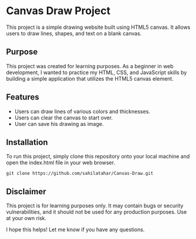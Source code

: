 # Canvas Draw Project

This project is a simple drawing website built using HTML5 canvas. It allows users to draw lines, shapes, and text on a blank canvas.

## Purpose

This project was created for learning purposes. As a beginner in web development, I wanted to practice my HTML, CSS, and JavaScript skills by building a simple application that utilizes the HTML5 canvas element.

## Features

+ Users can draw lines of various colors and thicknesses.
+ Users can clear the canvas to start over.
+ User can save his drawing as image.

## Installation

To run this project, simply clone this repository onto your local machine and open the index.html file in your web browser.

```git clone https://github.com/sahilatahar/Canvas-Draw.git```

## Disclaimer

This project is for learning purposes only. It may contain bugs or security vulnerabilities, and it should not be used for any production purposes. Use at your own risk.

I hope this helps! Let me know if you have any questions.
